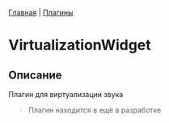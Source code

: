 [Главная](../README.md) | [Плагины](index.md)

# VirtualizationWidget

## Описание

Плагин для виртуализации звука

> Плагин находится в ещё в разработке
